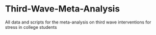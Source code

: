 # Third-Wave-Meta-Analysis
All data and scripts for the meta-analysis on third wave interventions for stress in college students
